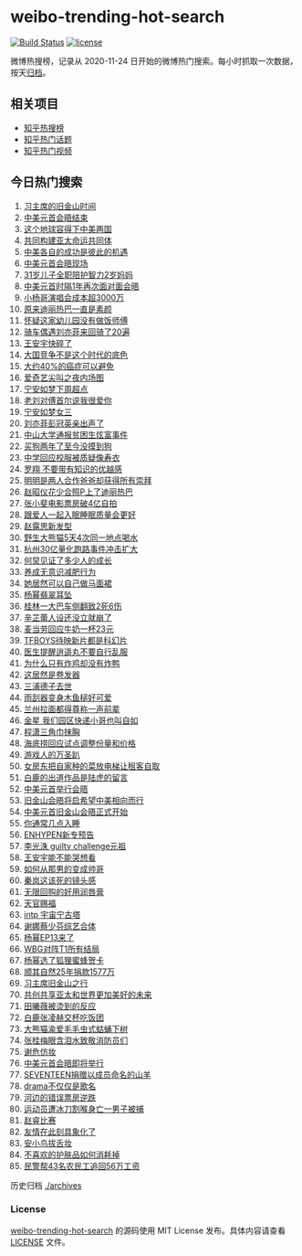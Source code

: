 # weibo-trending-hot-search

[![Build Status](https://github.com/justjavac/weibo-trending-hot-search/workflows/ci/badge.svg?branch=master)](https://github.com/justjavac/weibo-trending-hot-search/actions)
[![license](https://img.shields.io/github/license/justjavac/weibo-trending-hot-search)](https://github.com/justjavac/weibo-trending-hot-search/blob/master/LICENSE)

微博热搜榜，记录从 2020-11-24 日开始的微博热门搜索。每小时抓取一次数据，按天[归档](./archives)。

## 相关项目

- [知乎热搜榜](https://github.com/justjavac/zhihu-trending-top-search)
- [知乎热门话题](https://github.com/justjavac/zhihu-trending-hot-questions)
- [知乎热门视频](https://github.com/justjavac/zhihu-trending-hot-video)

## 今日热门搜索

<!-- BEGIN -->
<!-- 最后更新时间 Thu Nov 16 2023 07:13:42 GMT+0800 (China Standard Time) -->

1. [习主席的旧金山时间](https://s.weibo.com//weibo?q=%23%E4%B9%A0%E4%B8%BB%E5%B8%AD%E7%9A%84%E6%97%A7%E9%87%91%E5%B1%B1%E6%97%B6%E9%97%B4%23&Refer=new_time)
1. [中美元首会晤结束](https://s.weibo.com//weibo?q=%23%E4%B8%AD%E7%BE%8E%E5%85%83%E9%A6%96%E4%BC%9A%E6%99%A4%E7%BB%93%E6%9D%9F%23&t=31&band_rank=1&Refer=top)
1. [这个地球容得下中美两国](https://s.weibo.com//weibo?q=%23%E8%BF%99%E4%B8%AA%E5%9C%B0%E7%90%83%E5%AE%B9%E5%BE%97%E4%B8%8B%E4%B8%AD%E7%BE%8E%E4%B8%A4%E5%9B%BD%23&t=31&band_rank=2&Refer=top)
1. [共同构建亚太命运共同体](https://s.weibo.com//weibo?q=%23%E5%85%B1%E5%90%8C%E6%9E%84%E5%BB%BA%E4%BA%9A%E5%A4%AA%E5%91%BD%E8%BF%90%E5%85%B1%E5%90%8C%E4%BD%93%23&t=31&band_rank=3&Refer=top)
1. [中美各自的成功是彼此的机遇](https://s.weibo.com//weibo?q=%23%E4%B8%AD%E7%BE%8E%E5%90%84%E8%87%AA%E7%9A%84%E6%88%90%E5%8A%9F%E6%98%AF%E5%BD%BC%E6%AD%A4%E7%9A%84%E6%9C%BA%E9%81%87%23&t=31&band_rank=4&Refer=top)
1. [中美元首会晤现场](https://s.weibo.com//weibo?q=%23%E4%B8%AD%E7%BE%8E%E5%85%83%E9%A6%96%E4%BC%9A%E6%99%A4%E7%8E%B0%E5%9C%BA%23&t=31&band_rank=1&Refer=top)
1. [31岁儿子全职陪护智力2岁妈妈](https://s.weibo.com//weibo?q=%2331%E5%B2%81%E5%84%BF%E5%AD%90%E5%85%A8%E8%81%8C%E9%99%AA%E6%8A%A4%E6%99%BA%E5%8A%9B2%E5%B2%81%E5%A6%88%E5%A6%88%23&t=31&band_rank=13&Refer=top)
1. [中美元首时隔1年再次面对面会晤](https://s.weibo.com//weibo?q=%23%E4%B8%AD%E7%BE%8E%E5%85%83%E9%A6%96%E6%97%B6%E9%9A%941%E5%B9%B4%E5%86%8D%E6%AC%A1%E9%9D%A2%E5%AF%B9%E9%9D%A2%E4%BC%9A%E6%99%A4%23&t=31&band_rank=2&Refer=top)
1. [小杨哥演唱会成本超3000万](https://s.weibo.com//weibo?q=%23%E5%B0%8F%E6%9D%A8%E5%93%A5%E6%BC%94%E5%94%B1%E4%BC%9A%E6%88%90%E6%9C%AC%E8%B6%853000%E4%B8%87%23&t=31&band_rank=7&Refer=top)
1. [原来迪丽热巴一直是素颜](https://s.weibo.com//weibo?q=%23%E5%8E%9F%E6%9D%A5%E8%BF%AA%E4%B8%BD%E7%83%AD%E5%B7%B4%E4%B8%80%E7%9B%B4%E6%98%AF%E7%B4%A0%E9%A2%9C%23&t=31&band_rank=4&Refer=top)
1. [怀疑这家幼儿园没有做饭师傅](https://s.weibo.com//weibo?q=%E6%80%80%E7%96%91%E8%BF%99%E5%AE%B6%E5%B9%BC%E5%84%BF%E5%9B%AD%E6%B2%A1%E6%9C%89%E5%81%9A%E9%A5%AD%E5%B8%88%E5%82%85&t=31&band_rank=15&Refer=top)
1. [骑车偶遇刘亦菲来回骑了20遍](https://s.weibo.com//weibo?q=%23%E9%AA%91%E8%BD%A6%E5%81%B6%E9%81%87%E5%88%98%E4%BA%A6%E8%8F%B2%E6%9D%A5%E5%9B%9E%E9%AA%91%E4%BA%8620%E9%81%8D%23&t=31&band_rank=11&Refer=top)
1. [王安宇快碎了](https://s.weibo.com//weibo?q=%E7%8E%8B%E5%AE%89%E5%AE%87%E5%BF%AB%E7%A2%8E%E4%BA%86&t=31&band_rank=12&Refer=top)
1. [大国竞争不是这个时代的底色](https://s.weibo.com//weibo?q=%23%E5%A4%A7%E5%9B%BD%E7%AB%9E%E4%BA%89%E4%B8%8D%E6%98%AF%E8%BF%99%E4%B8%AA%E6%97%B6%E4%BB%A3%E7%9A%84%E5%BA%95%E8%89%B2%23&t=31&band_rank=4&Refer=top)
1. [大约40%的癌症可以避免](https://s.weibo.com//weibo?q=%23%E5%A4%A7%E7%BA%A640%25%E7%9A%84%E7%99%8C%E7%97%87%E5%8F%AF%E4%BB%A5%E9%81%BF%E5%85%8D%23&t=31&band_rank=5&Refer=top)
1. [爱奇艺尖叫之夜内场图](https://s.weibo.com//weibo?q=%23%E7%88%B1%E5%A5%87%E8%89%BA%E5%B0%96%E5%8F%AB%E4%B9%8B%E5%A4%9C%E5%86%85%E5%9C%BA%E5%9B%BE%23&t=31&band_rank=6&Refer=top)
1. [宁安如梦下周超点](https://s.weibo.com//weibo?q=%23%E5%AE%81%E5%AE%89%E5%A6%82%E6%A2%A6%E4%B8%8B%E5%91%A8%E8%B6%85%E7%82%B9%23&t=31&band_rank=16&Refer=top)
1. [老刘对傅首尔说我很爱你](https://s.weibo.com//weibo?q=%E8%80%81%E5%88%98%E5%AF%B9%E5%82%85%E9%A6%96%E5%B0%94%E8%AF%B4%E6%88%91%E5%BE%88%E7%88%B1%E4%BD%A0&t=31&band_rank=14&Refer=top)
1. [宁安如梦女三](https://s.weibo.com//weibo?q=%23%E5%AE%81%E5%AE%89%E5%A6%82%E6%A2%A6%E5%A5%B3%E4%B8%89%23&t=31&band_rank=18&Refer=top)
1. [刘亦菲彭冠英亲出声了](https://s.weibo.com//weibo?q=%23%E5%88%98%E4%BA%A6%E8%8F%B2%E5%BD%AD%E5%86%A0%E8%8B%B1%E4%BA%B2%E5%87%BA%E5%A3%B0%E4%BA%86%23&t=31&band_rank=16&Refer=top)
1. [中山大学通报贫困生炫富事件](https://s.weibo.com//weibo?q=%23%E4%B8%AD%E5%B1%B1%E5%A4%A7%E5%AD%A6%E9%80%9A%E6%8A%A5%E8%B4%AB%E5%9B%B0%E7%94%9F%E7%82%AB%E5%AF%8C%E4%BA%8B%E4%BB%B6%23&t=31&band_rank=20&Refer=top)
1. [买狗两年了至今没摸到狗](https://s.weibo.com//weibo?q=%E4%B9%B0%E7%8B%97%E4%B8%A4%E5%B9%B4%E4%BA%86%E8%87%B3%E4%BB%8A%E6%B2%A1%E6%91%B8%E5%88%B0%E7%8B%97&t=31&band_rank=21&Refer=top)
1. [中学回应校服被质疑像寿衣](https://s.weibo.com//weibo?q=%23%E4%B8%AD%E5%AD%A6%E5%9B%9E%E5%BA%94%E6%A0%A1%E6%9C%8D%E8%A2%AB%E8%B4%A8%E7%96%91%E5%83%8F%E5%AF%BF%E8%A1%A3%23&t=31&band_rank=22&Refer=top)
1. [罗翔 不要带有知识的优越感](https://s.weibo.com//weibo?q=%E7%BD%97%E7%BF%94%20%E4%B8%8D%E8%A6%81%E5%B8%A6%E6%9C%89%E7%9F%A5%E8%AF%86%E7%9A%84%E4%BC%98%E8%B6%8A%E6%84%9F&t=31&band_rank=9&Refer=top)
1. [明明是两人合作爸爸却获得所有崇拜](https://s.weibo.com//weibo?q=%23%E6%98%8E%E6%98%8E%E6%98%AF%E4%B8%A4%E4%BA%BA%E5%90%88%E4%BD%9C%E7%88%B8%E7%88%B8%E5%8D%B4%E8%8E%B7%E5%BE%97%E6%89%80%E6%9C%89%E5%B4%87%E6%8B%9C%23&t=31&band_rank=40&Refer=top)
1. [赵昭仪花少合照P上了迪丽热巴](https://s.weibo.com//weibo?q=%23%E8%B5%B5%E6%98%AD%E4%BB%AA%E8%8A%B1%E5%B0%91%E5%90%88%E7%85%A7P%E4%B8%8A%E4%BA%86%E8%BF%AA%E4%B8%BD%E7%83%AD%E5%B7%B4%23&t=31&band_rank=27&Refer=top)
1. [张小斐电影票房破4亿自拍](https://s.weibo.com//weibo?q=%23%E5%BC%A0%E5%B0%8F%E6%96%90%E7%94%B5%E5%BD%B1%E7%A5%A8%E6%88%BF%E7%A0%B44%E4%BA%BF%E8%87%AA%E6%8B%8D%23&t=31&band_rank=41&Refer=top)
1. [跟爱人一起入眠睡眠质量会更好](https://s.weibo.com//weibo?q=%23%E8%B7%9F%E7%88%B1%E4%BA%BA%E4%B8%80%E8%B5%B7%E5%85%A5%E7%9C%A0%E7%9D%A1%E7%9C%A0%E8%B4%A8%E9%87%8F%E4%BC%9A%E6%9B%B4%E5%A5%BD%23&t=31&band_rank=38&Refer=top)
1. [赵露思新发型](https://s.weibo.com//weibo?q=%E8%B5%B5%E9%9C%B2%E6%80%9D%E6%96%B0%E5%8F%91%E5%9E%8B&t=31&band_rank=22&Refer=top)
1. [野生大熊猫5天4次同一地点喝水](https://s.weibo.com//weibo?q=%23%E9%87%8E%E7%94%9F%E5%A4%A7%E7%86%8A%E7%8C%AB5%E5%A4%A94%E6%AC%A1%E5%90%8C%E4%B8%80%E5%9C%B0%E7%82%B9%E5%96%9D%E6%B0%B4%23&t=31&band_rank=28&Refer=top)
1. [杭州30亿量化跑路事件冲击扩大](https://s.weibo.com//weibo?q=%23%E6%9D%AD%E5%B7%9E30%E4%BA%BF%E9%87%8F%E5%8C%96%E8%B7%91%E8%B7%AF%E4%BA%8B%E4%BB%B6%E5%86%B2%E5%87%BB%E6%89%A9%E5%A4%A7%23&t=31&band_rank=30&Refer=top)
1. [何炅见证了多少人的成长](https://s.weibo.com//weibo?q=%23%E4%BD%95%E7%82%85%E8%A7%81%E8%AF%81%E4%BA%86%E5%A4%9A%E5%B0%91%E4%BA%BA%E7%9A%84%E6%88%90%E9%95%BF%23&t=31&band_rank=21&Refer=top)
1. [养成无意识减肥行为](https://s.weibo.com//weibo?q=%E5%85%BB%E6%88%90%E6%97%A0%E6%84%8F%E8%AF%86%E5%87%8F%E8%82%A5%E8%A1%8C%E4%B8%BA&t=31&band_rank=32&Refer=top)
1. [她居然可以自己做马面裙](https://s.weibo.com//weibo?q=%E5%A5%B9%E5%B1%85%E7%84%B6%E5%8F%AF%E4%BB%A5%E8%87%AA%E5%B7%B1%E5%81%9A%E9%A9%AC%E9%9D%A2%E8%A3%99&t=31&band_rank=8&Refer=top)
1. [杨幂翡翠耳坠](https://s.weibo.com//weibo?q=%23%E6%9D%A8%E5%B9%82%E7%BF%A1%E7%BF%A0%E8%80%B3%E5%9D%A0%23&t=31&band_rank=33&Refer=top)
1. [桂林一大巴车侧翻致2死6伤](https://s.weibo.com//weibo?q=%23%E6%A1%82%E6%9E%97%E4%B8%80%E5%A4%A7%E5%B7%B4%E8%BD%A6%E4%BE%A7%E7%BF%BB%E8%87%B42%E6%AD%BB6%E4%BC%A4%23&t=31&band_rank=20&Refer=top)
1. [辛芷蕾人设还没立就崩了](https://s.weibo.com//weibo?q=%23%E8%BE%9B%E8%8A%B7%E8%95%BE%E4%BA%BA%E8%AE%BE%E8%BF%98%E6%B2%A1%E7%AB%8B%E5%B0%B1%E5%B4%A9%E4%BA%86%23&t=31&band_rank=42&Refer=top)
1. [麦当劳回应牛奶一杯23元](https://s.weibo.com//weibo?q=%23%E9%BA%A6%E5%BD%93%E5%8A%B3%E5%9B%9E%E5%BA%94%E7%89%9B%E5%A5%B6%E4%B8%80%E6%9D%AF23%E5%85%83%23&t=31&band_rank=25&Refer=top)
1. [TFBOYS待映新片都是科幻片](https://s.weibo.com//weibo?q=%23TFBOYS%E5%BE%85%E6%98%A0%E6%96%B0%E7%89%87%E9%83%BD%E6%98%AF%E7%A7%91%E5%B9%BB%E7%89%87%23&t=31&band_rank=26&Refer=top)
1. [医生提醒逍遥丸不要自行乱服](https://s.weibo.com//weibo?q=%23%E5%8C%BB%E7%94%9F%E6%8F%90%E9%86%92%E9%80%8D%E9%81%A5%E4%B8%B8%E4%B8%8D%E8%A6%81%E8%87%AA%E8%A1%8C%E4%B9%B1%E6%9C%8D%23&t=31&band_rank=48&Refer=top)
1. [为什么只有炸鸡却没有炸鸭](https://s.weibo.com//weibo?q=%23%E4%B8%BA%E4%BB%80%E4%B9%88%E5%8F%AA%E6%9C%89%E7%82%B8%E9%B8%A1%E5%8D%B4%E6%B2%A1%E6%9C%89%E7%82%B8%E9%B8%AD%23&t=31&band_rank=40&Refer=top)
1. [这居然是卷发器](https://s.weibo.com//weibo?q=%23%E8%BF%99%E5%B1%85%E7%84%B6%E6%98%AF%E5%8D%B7%E5%8F%91%E5%99%A8%23&t=31&band_rank=31&Refer=top)
1. [三浦德子去世](https://s.weibo.com//weibo?q=%23%E4%B8%89%E6%B5%A6%E5%BE%B7%E5%AD%90%E5%8E%BB%E4%B8%96%23&t=31&band_rank=44&Refer=top)
1. [雨刮器变身木鱼槌好可爱](https://s.weibo.com//weibo?q=%23%E9%9B%A8%E5%88%AE%E5%99%A8%E5%8F%98%E8%BA%AB%E6%9C%A8%E9%B1%BC%E6%A7%8C%E5%A5%BD%E5%8F%AF%E7%88%B1%23&t=31&band_rank=43&Refer=top)
1. [兰州拉面都得尊称一声前辈](https://s.weibo.com//weibo?q=%E5%85%B0%E5%B7%9E%E6%8B%89%E9%9D%A2%E9%83%BD%E5%BE%97%E5%B0%8A%E7%A7%B0%E4%B8%80%E5%A3%B0%E5%89%8D%E8%BE%88&t=31&band_rank=24&Refer=top)
1. [金星 我们园区快递小哥也叫自如](https://s.weibo.com//weibo?q=%E9%87%91%E6%98%9F%20%E6%88%91%E4%BB%AC%E5%9B%AD%E5%8C%BA%E5%BF%AB%E9%80%92%E5%B0%8F%E5%93%A5%E4%B9%9F%E5%8F%AB%E8%87%AA%E5%A6%82&t=31&band_rank=45&Refer=top)
1. [程潇三角巾抹胸](https://s.weibo.com//weibo?q=%23%E7%A8%8B%E6%BD%87%E4%B8%89%E8%A7%92%E5%B7%BE%E6%8A%B9%E8%83%B8%23&t=31&band_rank=12&Refer=top)
1. [海底捞回应试点调整份量和价格](https://s.weibo.com//weibo?q=%23%E6%B5%B7%E5%BA%95%E6%8D%9E%E5%9B%9E%E5%BA%94%E8%AF%95%E7%82%B9%E8%B0%83%E6%95%B4%E4%BB%BD%E9%87%8F%E5%92%8C%E4%BB%B7%E6%A0%BC%23&t=31&band_rank=46&Refer=top)
1. [游戏人的万圣趴](https://s.weibo.com//weibo?q=%E6%B8%B8%E6%88%8F%E4%BA%BA%E7%9A%84%E4%B8%87%E5%9C%A3%E8%B6%B4&t=31&band_rank=48&Refer=top)
1. [女房东把自家种的菜放电梯让租客自取](https://s.weibo.com//weibo?q=%23%E5%A5%B3%E6%88%BF%E4%B8%9C%E6%8A%8A%E8%87%AA%E5%AE%B6%E7%A7%8D%E7%9A%84%E8%8F%9C%E6%94%BE%E7%94%B5%E6%A2%AF%E8%AE%A9%E7%A7%9F%E5%AE%A2%E8%87%AA%E5%8F%96%23&t=31&band_rank=49&Refer=top)
1. [白鹿的出道作品是陆虎的留言](https://s.weibo.com//weibo?q=%23%E7%99%BD%E9%B9%BF%E7%9A%84%E5%87%BA%E9%81%93%E4%BD%9C%E5%93%81%E6%98%AF%E9%99%86%E8%99%8E%E7%9A%84%E7%95%99%E8%A8%80%23&t=31&band_rank=43&Refer=top)
1. [中美元首举行会晤](https://s.weibo.com//weibo?q=%23%E4%B8%AD%E7%BE%8E%E5%85%83%E9%A6%96%E4%B8%BE%E8%A1%8C%E4%BC%9A%E6%99%A4%23&t=31&band_rank=2&Refer=top)
1. [旧金山会晤将启希望中美相向而行](https://s.weibo.com//weibo?q=%23%E6%97%A7%E9%87%91%E5%B1%B1%E4%BC%9A%E6%99%A4%E5%B0%86%E5%90%AF%E5%B8%8C%E6%9C%9B%E4%B8%AD%E7%BE%8E%E7%9B%B8%E5%90%91%E8%80%8C%E8%A1%8C%23&t=31&band_rank=1&Refer=top)
1. [中美元首旧金山会晤正式开始](https://s.weibo.com//weibo?q=%23%E4%B8%AD%E7%BE%8E%E5%85%83%E9%A6%96%E6%97%A7%E9%87%91%E5%B1%B1%E4%BC%9A%E6%99%A4%E6%AD%A3%E5%BC%8F%E5%BC%80%E5%A7%8B%23&t=31&band_rank=1&Refer=top)
1. [你通常几点入睡](https://s.weibo.com//weibo?q=%23%E4%BD%A0%E9%80%9A%E5%B8%B8%E5%87%A0%E7%82%B9%E5%85%A5%E7%9D%A1%23&t=31&band_rank=47&Refer=top)
1. [ENHYPEN新专预告](https://s.weibo.com//weibo?q=ENHYPEN%E6%96%B0%E4%B8%93%E9%A2%84%E5%91%8A&t=31&band_rank=26&Refer=top)
1. [李光洙 guilty challenge元祖](https://s.weibo.com//weibo?q=%E6%9D%8E%E5%85%89%E6%B4%99%20guilty%20challenge%E5%85%83%E7%A5%96&t=31&band_rank=42&Refer=top)
1. [王安宇能不能哭想看](https://s.weibo.com//weibo?q=%23%E7%8E%8B%E5%AE%89%E5%AE%87%E8%83%BD%E4%B8%8D%E8%83%BD%E5%93%AD%E6%83%B3%E7%9C%8B%23&t=31&band_rank=10&Refer=top)
1. [如何从那男的变成帅哥](https://s.weibo.com//weibo?q=%23%E5%A6%82%E4%BD%95%E4%BB%8E%E9%82%A3%E7%94%B7%E7%9A%84%E5%8F%98%E6%88%90%E5%B8%85%E5%93%A5%23&t=31&band_rank=35&Refer=top)
1. [秦岚这该死的镜头感](https://s.weibo.com//weibo?q=%23%E7%A7%A6%E5%B2%9A%E8%BF%99%E8%AF%A5%E6%AD%BB%E7%9A%84%E9%95%9C%E5%A4%B4%E6%84%9F%23&t=31&band_rank=32&Refer=top)
1. [无限回购的好用润唇膏](https://s.weibo.com//weibo?q=%23%E6%97%A0%E9%99%90%E5%9B%9E%E8%B4%AD%E7%9A%84%E5%A5%BD%E7%94%A8%E6%B6%A6%E5%94%87%E8%86%8F%23&t=31&band_rank=19&Refer=top)
1. [天官赐福](https://s.weibo.com//weibo?q=%E5%A4%A9%E5%AE%98%E8%B5%90%E7%A6%8F&t=31&band_rank=34&Refer=top)
1. [intp 宇宙宁古塔](https://s.weibo.com//weibo?q=intp%20%E5%AE%87%E5%AE%99%E5%AE%81%E5%8F%A4%E5%A1%94&t=31&band_rank=47&Refer=top)
1. [谢娜蔡少芬综艺合体](https://s.weibo.com//weibo?q=%23%E8%B0%A2%E5%A8%9C%E8%94%A1%E5%B0%91%E8%8A%AC%E7%BB%BC%E8%89%BA%E5%90%88%E4%BD%93%23&t=31&band_rank=43&Refer=top)
1. [杨幂EP13来了](https://s.weibo.com//weibo?q=%23%E6%9D%A8%E5%B9%82EP13%E6%9D%A5%E4%BA%86%23&t=31&band_rank=49&Refer=top)
1. [WBG对阵T1所有结局](https://s.weibo.com//weibo?q=WBG%E5%AF%B9%E9%98%B5T1%E6%89%80%E6%9C%89%E7%BB%93%E5%B1%80&t=31&band_rank=48&Refer=top)
1. [杨幂选了狐狸蜜蜂贺卡](https://s.weibo.com//weibo?q=%23%E6%9D%A8%E5%B9%82%E9%80%89%E4%BA%86%E7%8B%90%E7%8B%B8%E8%9C%9C%E8%9C%82%E8%B4%BA%E5%8D%A1%23&t=31&band_rank=23&Refer=top)
1. [顺其自然25年捐款1577万](https://s.weibo.com//weibo?q=%23%E9%A1%BA%E5%85%B6%E8%87%AA%E7%84%B625%E5%B9%B4%E6%8D%90%E6%AC%BE1577%E4%B8%87%23&t=31&band_rank=2&Refer=top)
1. [习主席旧金山之行](https://s.weibo.com//weibo?q=%23%E4%B9%A0%E4%B8%BB%E5%B8%AD%E6%97%A7%E9%87%91%E5%B1%B1%E4%B9%8B%E8%A1%8C%23&Refer=new_time)
1. [共创共享亚太和世界更加美好的未来](https://s.weibo.com//weibo?q=%23%E5%85%B1%E5%88%9B%E5%85%B1%E4%BA%AB%E4%BA%9A%E5%A4%AA%E5%92%8C%E4%B8%96%E7%95%8C%E6%9B%B4%E5%8A%A0%E7%BE%8E%E5%A5%BD%E7%9A%84%E6%9C%AA%E6%9D%A5%23&t=31&band_rank=3&Refer=top)
1. [田曦薇被烫到的反应](https://s.weibo.com//weibo?q=%23%E7%94%B0%E6%9B%A6%E8%96%87%E8%A2%AB%E7%83%AB%E5%88%B0%E7%9A%84%E5%8F%8D%E5%BA%94%23&t=31&band_rank=36&Refer=top)
1. [白鹿张凌赫交杯吃饭团](https://s.weibo.com//weibo?q=%23%E7%99%BD%E9%B9%BF%E5%BC%A0%E5%87%8C%E8%B5%AB%E4%BA%A4%E6%9D%AF%E5%90%83%E9%A5%AD%E5%9B%A2%23&t=31&band_rank=17&Refer=top)
1. [大熊猫渝爱毛毛虫式蛄蛹下树](https://s.weibo.com//weibo?q=%23%E5%A4%A7%E7%86%8A%E7%8C%AB%E6%B8%9D%E7%88%B1%E6%AF%9B%E6%AF%9B%E8%99%AB%E5%BC%8F%E8%9B%84%E8%9B%B9%E4%B8%8B%E6%A0%91%23&t=31&band_rank=40&Refer=top)
1. [张桂梅眼含泪水致敬消防员们](https://s.weibo.com//weibo?q=%23%E5%BC%A0%E6%A1%82%E6%A2%85%E7%9C%BC%E5%90%AB%E6%B3%AA%E6%B0%B4%E8%87%B4%E6%95%AC%E6%B6%88%E9%98%B2%E5%91%98%E4%BB%AC%23&t=31&band_rank=29&Refer=top)
1. [谢危仿妆](https://s.weibo.com//weibo?q=%E8%B0%A2%E5%8D%B1%E4%BB%BF%E5%A6%86&t=31&band_rank=39&Refer=top)
1. [中美元首会晤即将举行](https://s.weibo.com//weibo?q=%23%E4%B8%AD%E7%BE%8E%E5%85%83%E9%A6%96%E4%BC%9A%E6%99%A4%E5%8D%B3%E5%B0%86%E4%B8%BE%E8%A1%8C%23&t=31&band_rank=1&Refer=top)
1. [SEVENTEEN捐赠以成员命名的山羊](https://s.weibo.com//weibo?q=%23SEVENTEEN%E6%8D%90%E8%B5%A0%E4%BB%A5%E6%88%90%E5%91%98%E5%91%BD%E5%90%8D%E7%9A%84%E5%B1%B1%E7%BE%8A%23&t=31&band_rank=43&Refer=top)
1. [drama不仅仅是歌名](https://s.weibo.com//weibo?q=drama%E4%B8%8D%E4%BB%85%E4%BB%85%E6%98%AF%E6%AD%8C%E5%90%8D&t=31&band_rank=47&Refer=top)
1. [河边的错误票房逆跌](https://s.weibo.com//weibo?q=%23%E6%B2%B3%E8%BE%B9%E7%9A%84%E9%94%99%E8%AF%AF%E7%A5%A8%E6%88%BF%E9%80%86%E8%B7%8C%23&t=31&band_rank=37&Refer=top)
1. [运动员遭冰刀割喉身亡一男子被捕](https://s.weibo.com//weibo?q=%23%E8%BF%90%E5%8A%A8%E5%91%98%E9%81%AD%E5%86%B0%E5%88%80%E5%89%B2%E5%96%89%E8%BA%AB%E4%BA%A1%E4%B8%80%E7%94%B7%E5%AD%90%E8%A2%AB%E6%8D%95%23&t=31&band_rank=47&Refer=top)
1. [赵睿比赛](https://s.weibo.com//weibo?q=%E8%B5%B5%E7%9D%BF%E6%AF%94%E8%B5%9B&t=31&band_rank=30&Refer=top)
1. [友情在此刻具象化了](https://s.weibo.com//weibo?q=%E5%8F%8B%E6%83%85%E5%9C%A8%E6%AD%A4%E5%88%BB%E5%85%B7%E8%B1%A1%E5%8C%96%E4%BA%86&t=31&band_rank=45&Refer=top)
1. [安小鸟拔舌妆](https://s.weibo.com//weibo?q=%E5%AE%89%E5%B0%8F%E9%B8%9F%E6%8B%94%E8%88%8C%E5%A6%86&t=31&band_rank=46&Refer=top)
1. [不喜欢的护肤品如何消耗掉](https://s.weibo.com//weibo?q=%E4%B8%8D%E5%96%9C%E6%AC%A2%E7%9A%84%E6%8A%A4%E8%82%A4%E5%93%81%E5%A6%82%E4%BD%95%E6%B6%88%E8%80%97%E6%8E%89&t=31&band_rank=49&Refer=top)
1. [民警帮43名农民工追回56万工资](https://s.weibo.com//weibo?q=%23%E6%B0%91%E8%AD%A6%E5%B8%AE43%E5%90%8D%E5%86%9C%E6%B0%91%E5%B7%A5%E8%BF%BD%E5%9B%9E56%E4%B8%87%E5%B7%A5%E8%B5%84%23&t=31&band_rank=50&Refer=top)

<!-- END -->

历史归档 [./archives](./archives)

### License

[weibo-trending-hot-search](https://github.com/justjavac/weibo-trending-hot-search) 的源码使用 MIT License
发布。具体内容请查看 [LICENSE](./LICENSE) 文件。
